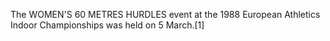 The WOMEN'S 60 METRES HURDLES event at the 1988 European Athletics Indoor Championships was held on 5 March.[1]

